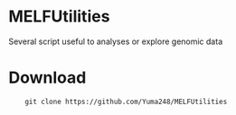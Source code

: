 # MELFUtilities
Several script useful to analyses or explore genomic data

# Download
        git clone https://github.com/Yuma248/MELFUtilities
        
